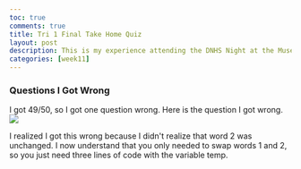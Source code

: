 ```yaml
---
toc: true
comments: true
title: Tri 1 Final Take Home Quiz
layout: post
description: This is my experience attending the DNHS Night at the Museum
categories: [week11]
---
```


### Questions I Got Wrong
I got 49/50, so I got one question wrong. Here is the question I got wrong.
<img src="{{site.baseurl}}/images/finalwrongquestion.jpg">

I realized I got this wrong because I didn't realize that word 2 was unchanged. I now understand that you only needed to swap words 1 and 2, so you just need three lines of code with the variable temp.